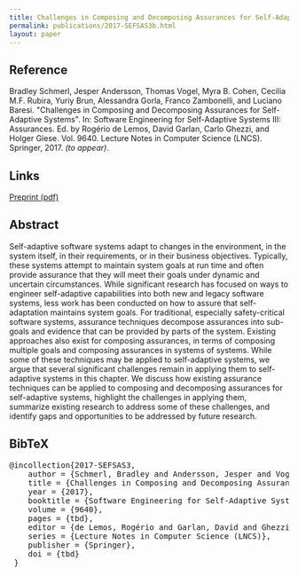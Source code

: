 ```yaml
---
title: Challenges in Composing and Decomposing Assurances for Self-Adaptive Systems
permalink: publications/2017-SEFSAS3b.html
layout: paper
---
```


## Reference
Bradley Schmerl, Jesper Andersson, Thomas Vogel, Myra B. Cohen, Cecilia M.F. Rubira, Yuriy Brun, Alessandra Gorla, Franco Zambonelli, and Luciano Baresi. "Challenges in Composing and Decomposing Assurances for Self-Adaptive Systems". In: Software Engineering for Self-Adaptive Systems III: Assurances. Ed. by Rogério de Lemos, David Garlan, Carlo Ghezzi, and Holger Giese. Vol. 9640. Lecture Notes in Computer Science (LNCS). Springer, 2017. _(to appear)_.

## Links
[Preprint (pdf)](/assets/pdf/2017-SEFSAS3.pdf)

## Abstract
Self-adaptive software systems adapt to changes in the environment, in the system itself, in their requirements, or in their business objectives. Typically, these systems attempt to maintain system goals at run time and often provide assurance that they will meet their goals under dynamic and uncertain circumstances. While significant research has focused on ways to engineer self-adaptive capabilities into both new and legacy software systems, less work has been conducted on how to assure that self-adaptation maintains system goals. For traditional, especially safety-critical software systems, assurance techniques decompose assurances into sub-goals and evidence that can be provided by parts of the system. Existing approaches also exist for composing assurances, in terms of composing multiple goals and composing assurances in systems of systems. While some of these techniques may be applied to self-adaptive systems, we argue that several significant challenges remain in applying them to self-adaptive systems in this chapter. We discuss how existing assurance techniques can be applied to composing and decomposing assurances for self-adaptive systems, highlight the challenges in applying them, summarize existing research to address some of these challenges, and identify gaps and opportunities to be addressed by future research.

## BibTeX
<div class="bibtex">
<pre>@incollection{2017-SEFSAS3,
    author = {Schmerl, Bradley and Andersson, Jesper and Vogel, Thomas and Cohen, Myra B. and Rubira, Cecilia M.F. and Brun, Yuriy and Gorla, Alessandra and Zambonelli, Franco and Baresi, Luciano},
    title = {Challenges in Composing and Decomposing Assurances for Self-Adaptive Systems},
    year = {2017},
    booktitle = {Software Engineering for Self-Adaptive Systems III: Assurances},
    volume = {9640},
    pages = {tbd},
    editor = {de Lemos, Rogério and Garlan, David and Ghezzi, Carlo and Giese, Holger},
    series = {Lecture Notes in Computer Science (LNCS)},
    publisher = {Springer},
    doi = {tbd}
 }</pre>
  </div>
